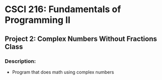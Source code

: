 # CSCI 216: Fundamentals of Programming II
## Project 2: Complex Numbers Without Fractions Class 
### Description:
* Program that does math using complex numbers 
